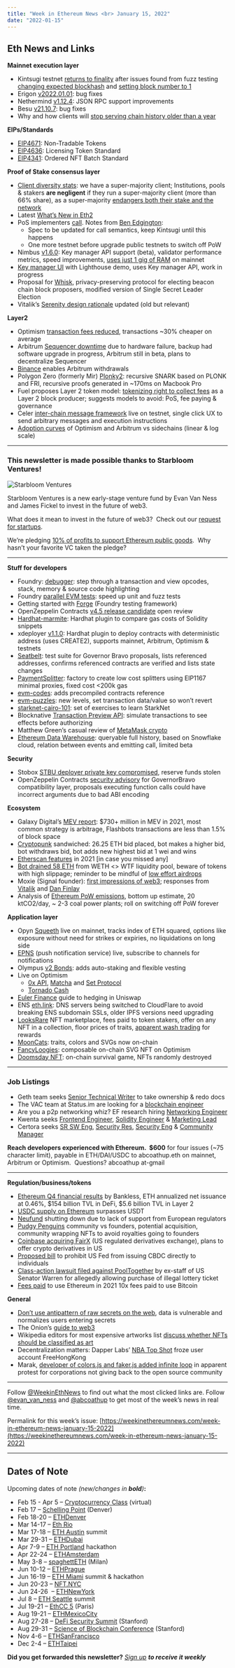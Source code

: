 ```yaml
---
title: "Week in Ethereum News <br> January 15, 2022"
date: "2022-01-15"
---
```


## **Eth News and Links**

**Mainnet execution layer**

- Kintsugi testnet [returns to finality](https://twitter.com/parithosh_j/status/1481394021566193668) after issues found from fuzz testing [changing expected blockhash](https://twitter.com/vdwijden/status/1479945793893277698) and [setting block number to 1](https://twitter.com/vdwijden/status/1480969541928816644)
- Erigon [v2022.01.01](https://github.com/ledgerwatch/erigon/releases/tag/v2022.01.01): bug fixes
- Nethermind [v1.12.4](https://github.com/NethermindEth/nethermind/releases/tag/1.12.4): JSON RPC support improvements
- Besu [v21.10.7](https://github.com/hyperledger/besu/releases/tag/21.10.7): bug fixes
- Why and how clients will [stop serving chain history older than a year](https://twitter.com/nonveumann/status/1481657327283359749)

**EIPs/Standards**

- [EIP4671](https://github.com/ethereum/EIPs/blob/3fba38040b8b7fcc7ba44b85373f1e66462e3394/EIPS/eip-4671.md): Non-Tradable Tokens
- [EIP4636](https://github.com/ethereum/EIPs/blob/4795fe491894f49e812885e99d059938a6a397c6/EIPS/eip-4636.md): Licensing Token Standard
- [EIP4341](https://eips.ethereum.org/EIPS/eip-4341): Ordered NFT Batch Standard

**Proof of Stake consensus layer**

- [Client diversity stats](https://twitter.com/sproulM_/status/1481109509544513539): we have a super-majority client; Institutions, pools & stakers **are negligent** if they run a super-majority client (more than 66% share), as a super-majority [endangers both their stake and the network](https://upgrading-ethereum.info/altair/part2/incentives/diversity)
- Latest [What’s New in Eth2](https://hackmd.io/@benjaminion/eth2_news/https%3A%2F%2Fhackmd.io%2F%40benjaminion%2Fwnie2_220114)
- PoS implementers [call](https://www.youtube.com/watch?v=izyYW9-HbNk&t=121s). Notes from [Ben Edgington](https://hackmd.io/@benjaminion/ryBR2ip3Y): 
    - Spec to be updated for call semantics, keep Kintsugi until this happens
    - One more testnet before upgrade public testnets to switch off PoW
- Nimbus [v1.6.0](https://github.com/status-im/nimbus-eth2/releases/tag/v1.6.0): Key manager API support (beta), validator performance metrics, speed improvements, [uses just 1 gig of RAM](https://twitter.com/dannyryan/status/1481641164952379410) on mainnet
- [Key manager UI](https://twitter.com/sproulM_/status/1481859790557319168) with Lighthouse demo, uses Key manager API, work in progress
- Proposal for [Whisk](https://ethresear.ch/t/whisk-a-practical-shuffle-based-ssle-protocol-for-ethereum/11763), privacy-preserving protocol for electing beacon chain block proposers, modified version of Single Secret Leader Election
- Vitalik’s [Serenity design rationale](https://notes.ethereum.org/@vbuterin/serenity_design_rationale) updated (old but relevant) 

**Layer2**

- Optimism [transaction fees reduced](https://twitter.com/optimismpbc/status/1479840872954875905), transactions ~30% cheaper on average
- Arbitrum [Sequencer downtime](https://offchain.medium.com/todays-arbitrum-sequencer-downtime-what-happened-6382a3066fbc) due to hardware failure, backup had software upgrade in progress, Arbitrum still in beta, plans to decentralize Sequencer
- [Binance](https://twitter.com/dmihal/status/1481709263932342275) enables Arbitrum withdrawals
- Polygon Zero (formerly Mir) [Plonky2](https://blog.polygon.technology/introducing-plonky2/): recursive SNARK based on PLONK and FRI, recursive proofs generated in ~170ms on Macbook Pro
- Fuel proposes Layer 2 token model: [tokenizing right to collect fees](https://fuel-labs.ghost.io/token-model-layer-2-block-production/) as a Layer 2 block producer; suggests models to avoid: PoS, fee paying & governance
- Celer [inter-chain message framework](https://blog.celer.network/2022/01/12/celer-inter-chain-message-framework-the-paradigm-shift-for-building-and-using-multi-blockchain-dapps/) live on testnet, single click UX to send arbitrary messages and execution instructions
- [Adoption curves](https://twitter.com/ethdreamer/status/1480676820026597377) of Optimism and Arbitrum vs sidechains (linear & log scale)

* * *

### **This newsletter is made possible thanks to Starbloom Ventures!**

![Starbloom Ventures](https://weekinethereumnews.com/wp-content/uploads/2021/11/Screenshot-from-2021-11-19-15-25-51.png)

Starbloom Ventures is a new early-stage venture fund by Evan Van Ness and James Fickel to invest in the future of web3. 

What does it mean to invest in the future of web3?  Check out our [request for startups](https://twitter.com/evan_van_ness/status/1471593545085734922).

We’re pledging [10% of profits to support Ethereum public goods](https://twitter.com/evan_van_ness/status/1461840784819425288).  Why hasn’t your favorite VC taken the pledge?

* * *

**Stuff for developers**

- Foundry: [debugger](https://github.com/gakonst/foundry/pull/356): step through a transaction and view opcodes, stack, memory & source code highlighting
- Foundry [parallel EVM tests](https://github.com/gakonst/foundry/pull/444): speed up unit and fuzz tests
- Getting started with [Forge](https://mirror.xyz/crisgarner.eth/BhQzl33tthkJJ3Oh2ehAD_2FXGGlMupKlrUUcDk0ALA) (Foundry testing framework)
- OpenZeppelin Contracts [v4.5 release candidate](https://forum.openzeppelin.com/t/release-candidate-for-contracts-4-5-open-review-period/22700) open review
- [Hardhat-marmite](https://github.com/primitivefinance/hardhat-marmite): Hardhat plugin to compare gas costs of Solidity snippets
- xdeployer [v1.1.0](https://github.com/pcaversaccio/xdeployer/releases/tag/v1.1.0): Hardhat plugin to deploy contracts with deterministic address (uses CREATE2), supports mainnet, Arbitrum, Optimism & testnets
- [Seatbelt](https://uniswap.org/blog/governance-seatbelt): test suite for Governor Bravo proposals, lists referenced addresses, confirms referenced contracts are verified and lists state changes
- [PaymentSplitter](https://twitter.com/divergencearran/status/1481641622861324304): factory to create low cost splitters using EIP1167 minimal proxies, fixed cost <200k gas
- [evm-codes](https://www.evm.codes/precompiled): adds precompiled contracts reference
- [evm-puzzles](https://github.com/fvictorio/evm-puzzles): new levels, set transaction data/value so won’t revert
- [starknet-cairo-101](https://github.com/l-henri/starknet-cairo-101): set of exercises to learn StarkNet
- Blocknative [Transaction Preview API](https://www.blocknative.com/blog/ethereum-transaction-preview-api): simulate transactions to see effects before authorizing
- Matthew Green’s casual review of [MetaMask crypto](https://blog.cryptographyengineering.com/2022/01/14/an-extremely-casual-code-review-of-metamasks-crypto/)
- [Ethereum Data Warehouse](https://tokenflow.live/blog/edw): queryable full history, based on Snowflake cloud, relation between events and emitting call, limited beta

**Security**

- Stobox [STBU deployer private key compromised](https://twitter.com/StoboxCompany/status/1479263023772672004), reserve funds stolen
- OpenZeppelin Contracts [security advisory](https://github.com/OpenZeppelin/openzeppelin-contracts/security/advisories/GHSA-m6w8-fq7v-ph4m) for GovernorBravo compatibility layer, proposals executing function calls could have incorrect arguments due to bad ABI encoding

**Ecosystem**

- Galaxy Digital’s [MEV report](https://docsend.com/view/vr6seimd2bfx8iei): $730+ million in MEV in 2021, most common strategy is arbitrage, Flashbots transactions are less than 1.5% of block space
- [Cryptopunk](https://twitter.com/bertcmiller/status/1482086447775580161) sandwiched: 26.25 ETH bid placed, bot makes a higher bid, bot withdraws bid, bot adds new highest bid at 1 wei and wins
- [Etherscan features](https://medium.com/etherscan-blog/21-etherscan-features-in-2021-6adbaedc39b5) in 2021 \[in case you missed any\]
- [Bot drained 58 ETH](https://twitter.com/cat5749/status/1481813755914711042) from WETH <> WTF liquidity pool, beware of tokens with high slippage; reminder to be mindful of [low effort airdrops](https://twitter.com/lefterisjp/status/1481928978680188928)
- Moxie (Signal founder): [first impressions of web3](https://moxie.org/2022/01/07/web3-first-impressions.html); responses from [Vitalik](https://www.reddit.com/r/ethereum/comments/ryk3it/my_first_impressions_of_web3/hrrz15r/) and [Dan Finlay](https://medium.com/@danfinlay/what-moxie-missed-on-web3-wallets-8dc572e7f39b)
- Analysis of [Ethereum PoW emissions](https://kylemcdonald.github.io/ethereum-emissions/), bottom up estimate, 20 ktCO2/day, ~ 2-3 coal power plants; roll on switching off PoW forever

**Application layer**

- Opyn [Squeeth](https://medium.com/opyn/squeeth-primer-a-guide-to-understanding-opyns-implementation-of-squeeth-a0f5e8b95684) live on mainnet, tracks index of ETH squared, options like exposure without need for strikes or expiries, no liquidations on long side 
- [EPNS](https://medium.com/ethereum-push-notification-service/the-epns-mainnet-is-here-470faec0c01) (push notification service) live, subscribe to channels for notifications
- Olympus [v2 Bonds](https://olympusdao.medium.com/introducing-v2-bonds-a17c7da298a2): adds auto-staking and flexible vesting
- Live on Optimism
    - [0x API](https://blog.0x.org/0x-api-is-now-available-on-optimism/), [Matcha](https://blog.matcha.xyz/optimism-is-now-live-on-matcha/) and [Set Protocol](https://medium.com/set-protocol/set-protocol-live-on-optimism-enabling-structured-products-on-layer-2-78361a0c86a1)
    - [Tornado Cash](https://tornado-cash.medium.com/tornado-cash-has-been-deployed-on-optimism-68351443bbc)
- [Euler Finance](https://lambert-guillaume.medium.com/how-to-deploy-delta-neutral-liquidity-in-uniswap-or-why-euler-finance-is-a-game-changer-for-lps-1d91efe1e8ac) guide to hedging in Uniswap
- ENS [eth.link](https://twitter.com/nicksdjohnson/status/1481748889409822720): DNS servers being switched to CloudFlare to avoid breaking ENS subdomain SSLs, older IPFS versions need upgrading
- [LooksRare](https://docs.looksrare.org/blog/launch-post) NFT marketplace, fees paid to token stakers, offer on any NFT in a collection, floor prices of traits, [apparent wash trading](https://twitter.com/dingalingts/status/1481135479940874241) for rewards
- [MoonCats](https://mooncat.community/blog/onchain): traits, colors and SVGs now on-chain
- [FancyLoogies](https://twitter.com/damianmarti/status/1480520597381783556): composable on-chain SVG NFT on Optimism
- [Doomsday NFT](https://anallergytoanalogy.medium.com/the-doomsday-nft-adb113a986ec): on-chain survival game, NFTs randomly destroyed

* * *

### **Job Listings**

- Geth team seeks [Senior Technical Writer](https://ethereum.bamboohr.com/jobs/view.php?id=51&source=weekinethnews) to take ownership & redo docs
- The VAC team at Status.im are looking for a [blockchain engineer](https://jobs.status.im/?gh_jid=3706505)
- Are you a p2p networking whiz? EF research hiring [Networking Engineer](https://ethereum.bamboohr.com/jobs/view.php?id=54&source=weekinethnews)
- Kwenta seeks [Frontend Engineer](https://blog.kwenta.io/kwenta-open-position-front-end-developer/), [Solidity Engineer](https://blog.kwenta.io/kwenta-open-position-solidity-engineer/) & [Marketing Lead](https://blog.kwenta.io/kwenta-open-position-marketing-manager/)
- Certora seeks [SR SW Eng](https://www.certora.com/#careers), [Security Res](https://www.certora.com/#careers), [Security Eng](https://www.certora.com/#careers) & [Community Manager](https://www.certora.com/#careers)

**Reach developers experienced with Ethereum.  $600** for four issues (~75 character limit), payable in ETH/DAI/USDC to abcoathup.eth on mainnet, Arbitrum or Optimism.  Questions? abcoathup at-gmail

* * *

**Regulation/business/tokens**

- [Ethereum Q4 financial results](https://newsletter.banklesshq.com/p/state-of-ethereum-q4-report) by Bankless, ETH annualized net issuance at 0.46%, $154 billion TVL in DeFi, $5.6 billion TVL in Layer 2
- [USDC supply on Ethereum](https://www.theblockcrypto.com/post/130342/usdc-supply-on-ethereum-surpasses-usdt-first-time) surpasses USDT
- [Neufund](https://blog.neufund.org/why-were-shutting-down-neufund-e553d990e8b1) shutting down due to lack of support from European regulators
- [Pudgy Penguins](https://thedefiant.io/fire-on-the-iceberg-pudgy-penguin-holders-eye-coup-amid-acquisition-talks/) community vs founders, potential acquisition, community wrapping NFTs to avoid royalties going to founders
- [Coinbase acquiring FairX](https://blog.coinbase.com/coinbases-path-to-creating-a-robust-and-regulated-crypto-derivatives-market-a1dc71577337) (US regulated derivatives exchange), plans to offer crypto derivatives in US
- [Proposed bill](https://twitter.com/RepTomEmmer/status/1481283945492852743) to prohibit US Fed from issuing CBDC directly to individuals
- [Class-action lawsuit filed against PoolTogether](https://www.wsj.com/articles/crypto-savings-lawsuit-puts-principles-of-defi-to-the-test-11642069806) by ex-staff of US Senator Warren for allegedly allowing purchase of illegal lottery ticket
- [Fees paid](https://twitter.com/0xstark/status/1481381321058385922) to use Ethereum in 2021 10x fees paid to use Bitcoin

**General**

- [Don’t use antipattern of raw secrets on the web](https://twitter.com/sniko_/status/1480542426519543812), data is vulnerable and normalizes users entering secrets
- The Onion’s [guide to web3](https://www.theonion.com/the-onion-guide-to-web3-1848356077)
- Wikipedia editors for most expensive artworks list [discuss whether NFTs should be classified as art](https://en.wikipedia.org/w/index.php?title=Talk:List_of_most_expensive_artworks_by_living_artists#Separation_of_NFT_sales_and_artwork_sales)
- Decentralization matters: Dapper Labs’ [NBA Top Shot](https://www.coindesk.com/business/2022/01/12/nba-top-shot-bans-user-freehongkong/) froze user account FreeHongKong
- Marak, [developer of colors.js and faker.js added infinite loop](https://www.bleepingcomputer.com/news/security/dev-corrupts-npm-libs-colors-and-faker-breaking-thousands-of-apps/) in apparent protest for corporations not giving back to the open source community

* * *

Follow [@WeekinEthNews](https://twitter.com/WeekInEthNews) to find out what the most clicked links are. Follow [@evan\_van\_ness](https://twitter.com/evan_van_ness) and [@abcoathup](https://twitter.com/abcoathup) to get most of the week’s news in real time.

Permalink for this week’s issue: [https://weekinethereumnews.com/week-in-ethereum-news-january-15-2022](https://weekinethereumnews.com/week-in-ethereum-news-january-15-2022)

* * *

## **Dates of Note**

Upcoming dates of note _(new/changes in **bold**)_**:**

- Feb 15 - Apr 5 – [Cryptocurrency Class](https://mirror.xyz/0xaFaBa30769374EA0F971300dE79c62Bf94B464d5/oGqGP2NOK9g7QPl1sMKkzql_Fh0P6hKbpYLZ-EkQTXU) (virtual) 
- Feb 17 – [Schelling Point](https://schellingpoint.gitcoin.co/) (Denver) 
- Feb 18-20 – [ETHDenver](https://www.ethdenver.com/)
- Mar 14-17 – [Eth Rio](https://www.ethrio.org/)
- Mar 17-18 – [ETH Austin](https://2022.ethaustin.org/) summit
- Mar 29-31 – [ETHDubai](https://www.ethdubaiconf.org/)
- Apr 7-9 – [ETH Portland](https://2022.ethportland.com/) hackathon 
- Apr 22-24 – [ETHAmsterdam](https://amsterdam.ethglobal.com/)
- May 3-8 – [spaghettETH](http://spaghett-eth.com/) (Milan)
- Jun 10-12 – [ETHPrague](https://ethprague.com/)
- Jun 16-19 – [ETH Miami](https://2022.eth-miami.com/) summit & hackathon
- Jun 20-23 – [NFT.NYC](https://www.nft.nyc/)
- Jun 24-26  – [ETHNewYork](https://ethglobal.medium.com/announcing-the-ethglobal-2022-season-51a7906bb3a4)
- Jul 8 – [ETH Seattle](https://2022.ethseattle.org/) summit
- Jul 19-21 – [EthCC 5](https://ethcc.io/) (Paris)
- Aug 19-21 – [ETHMexicoCity](https://ethglobal.medium.com/announcing-the-ethglobal-2022-season-51a7906bb3a4)
- Aug 27-28 – [DeFi Security Summit](https://defisecuritysummit.org/) (Stanford)
- Aug 29-31 – [Science of Blockchain Conference](https://cbr.stanford.edu/sbc22/) (Stanford)
- Nov 4-6 – [ETHSanFrancisco](https://ethglobal.medium.com/announcing-the-ethglobal-2022-season-51a7906bb3a4)
- Dec 2-4 – [ETHTaipei](https://ethglobal.medium.com/announcing-the-ethglobal-2022-season-51a7906bb3a4)

**Did you get forwarded this newsletter?** _[Sign up](https://weekinethereum.substack.com/subscribe#about) **to receive it weekly**_
